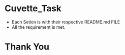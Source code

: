 # Cuvette_Task
* Each Setion is with their respective README.md FILE 
* All the requirement is met.


# Thank You
